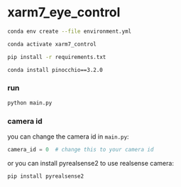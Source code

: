 # xarm7_eye_control


```bash
conda env create --file environment.yml

conda activate xarm7_control
```


```bash
pip install -r requirements.txt

conda install pinocchio==3.2.0
```

### run

```bash
python main.py
```

### camera id

you can change the camera id in `main.py`:

```python
camera_id = 0  # change this to your camera id
```

or you can install pyrealsense2 to use realsense camera:

```bash
pip install pyrealsense2
```
